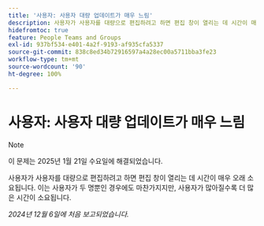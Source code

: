 ```yaml
---
title: '사용자: 사용자 대량 업데이트가 매우 느림'
description: 사용자가 사용자를 대량으로 편집하려고 하면 편집 창이 열리는 데 시간이 매우 오래 소요됩니다. 이는 사용자가 두 명뿐인 경우에도 마찬가지지만, 사용자가 많아질수록 더 많은 시간이 소요됩니다.
hidefromtoc: true
feature: People Teams and Groups
exl-id: 937bf534-e401-4a2f-9193-af935cfa5337
source-git-commit: 838c8ed34b72916597a4a28ec00a5711bba3fe23
workflow-type: tm+mt
source-wordcount: '90'
ht-degree: 100%

---
```


# 사용자: 사용자 대량 업데이트가 매우 느림

>[!NOTE]
>
>이 문제는 2025년 1월 21일 수요일에 해결되었습니다.

사용자가 사용자를 대량으로 편집하려고 하면 편집 창이 열리는 데 시간이 매우 오래 소요됩니다. 이는 사용자가 두 명뿐인 경우에도 마찬가지지만, 사용자가 많아질수록 더 많은 시간이 소요됩니다.

_2024년 12월 6일에 처음 보고되었습니다._
